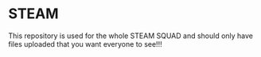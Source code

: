 # STEAM

This repository is used for the whole STEAM SQUAD and should only have files uploaded that you want everyone to see!!!
